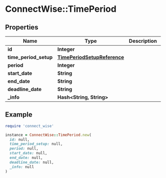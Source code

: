 # ConnectWise::TimePeriod

## Properties

| Name | Type | Description | Notes |
| ---- | ---- | ----------- | ----- |
| **id** | **Integer** |  | [optional] |
| **time_period_setup** | [**TimePeriodSetupReference**](TimePeriodSetupReference.md) |  | [optional] |
| **period** | **Integer** |  | [optional] |
| **start_date** | **String** |  | [optional] |
| **end_date** | **String** |  | [optional] |
| **deadline_date** | **String** |  | [optional] |
| **_info** | **Hash&lt;String, String&gt;** |  | [optional] |

## Example

```ruby
require 'connect_wise'

instance = ConnectWise::TimePeriod.new(
  id: null,
  time_period_setup: null,
  period: null,
  start_date: null,
  end_date: null,
  deadline_date: null,
  _info: null
)
```

